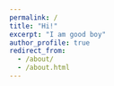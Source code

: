 ```yaml
---
permalink: /
title: "Hi!"
excerpt: "I am good boy"
author_profile: true
redirect_from: 
  - /about/
  - /about.html
---
```

